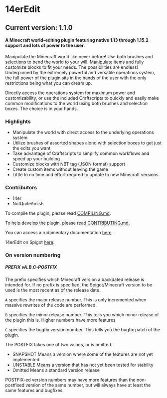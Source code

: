 # 14erEdit

## Current version: 1.1.0

#### A Minecraft world-editing plugin featuring native 1.13 through 1.15.2 support and lots of power to the user.

Manipulate the Minecraft world like never before! Use both brushes and selections to bend the world to your will. Manipulate items and fully customize blocks to fit your needs. The possibilities are endless! Underpinned by the extremely powerful and versatile operations system, the full power of the plugin sits in the hands of the user with the only restrictions being what you can dream up.

Directly access the operations system for maximum power and customizability, or use the included Craftscripts to quickly and easily make common modifications to the world using both brushes and selection boxes. The choice is in your hands.

### Highlights
 - Manipulate the world with direct access to the underlying operations system
 - Utilize brushes of assorted shapes alond with selection boxes to get just the edits you want
 - Take advantage of Craftscripts to simplify common workflows and speed up your building
 - Customize blocks with NBT tag (JSON format) support
 - Create custom items without leaving the game
 - Little to no time and effort requred to update to new Minecraft versions

### Contributors

- 14er
- NotQuiteAmish

To compile the plugin, please read [COMPILING.md](COMPILING.md).

To help develop the plugin, please read [CONTRIBUTING.md](CONTRIBUTING.md).

You can access a rudamentary documentation [here](https://docs.google.com/document/d/1X9vGkVR3y9gnRCK_aUvTJCkJqUQpmQox4QEd8y_kISc/edit?usp=sharing).

14erEdit on Spigot [here](https://www.spigotmc.org/resources/14eredit.75610/).

### On version numbering

##### PREFIX vA.B.C-POSTFIX

The prefix specifies which Minecraft version a backdated release is intended for. If no prefix is specified, the Spigot/Minecraft version to be used is the most recent as of the release date.

`A` specifies the major release number. This is only incremented when massive rewrites of the code are performed.

`B` specifies the minor release number. This tells you which minor release of the plugin this is. Higher numbers have more features

`C` specifies the bugfix version number. This tells you the bugfix patch of the plugin.

The POSTFIX takes one of two values, or is omitted.
 - SNAPSHOT Means a version where some of the features are not yet implemented
 - UNSTABLE Means a version that has not yet been tested for stability
 - Omitted Means a standard version release
 
 POSTFIX-ed version numbers may have more features than the non-postfixed version of the same number, but will always have at least the same features and bugfixes.
